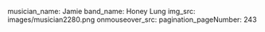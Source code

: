 musician_name: Jamie
band_name: Honey Lung
img_src: images/musician2280.png
onmouseover_src: 
pagination_pageNumber: 243
